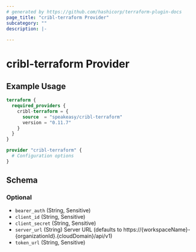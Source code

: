 ```yaml
---
# generated by https://github.com/hashicorp/terraform-plugin-docs
page_title: "cribl-terraform Provider"
subcategory: ""
description: |-
  
---
```


# cribl-terraform Provider



## Example Usage

```terraform
terraform {
  required_providers {
    cribl-terraform = {
      source  = "speakeasy/cribl-terraform"
      version = "0.11.7"
    }
  }
}

provider "cribl-terraform" {
  # Configuration options
}
```

<!-- schema generated by tfplugindocs -->
## Schema

### Optional

- `bearer_auth` (String, Sensitive)
- `client_id` (String, Sensitive)
- `client_secret` (String, Sensitive)
- `server_url` (String) Server URL (defaults to https://{workspaceName}-{organizationId}.{cloudDomain}/api/v1)
- `token_url` (String, Sensitive)
